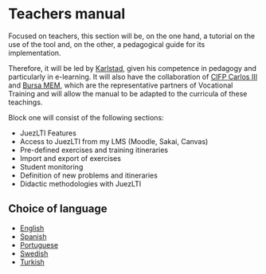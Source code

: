 # Teachers manual

Focused on teachers, this section will be, on the one hand, a tutorial on the use of the tool and, on the other, a pedagogical guide for its implementation. 

Therefore, it will be led by [Karlstad](http://www.kau.se/), given his competence in pedagogy and particularly in e-learning. It will also have the collaboration of [CIFP Carlos III](https://cifpcarlos3.es/) and [Bursa MEM](http://bursa.meb.gov.tr/), which are the representative partners of Vocational Training and will allow the manual to be adapted to the curricula of these teachings.

Block one will consist of the following sections:

- JuezLTI Features
- Access to JuezLTI from my LMS (Moodle, Sakai, Canvas)
- Pre-defined exercises and training itineraries
- Import and export of exercises
- Student monitoring
- Definition of new problems and itineraries
- Didactic methodologies with JuezLTI

## Choice of language
- [English](README.md)
- [Spanish](README_es.md)
- [Portuguese](README_pt.md)
- [Swedish](README_sv.md)
- [Turkish](README_tr.md)
